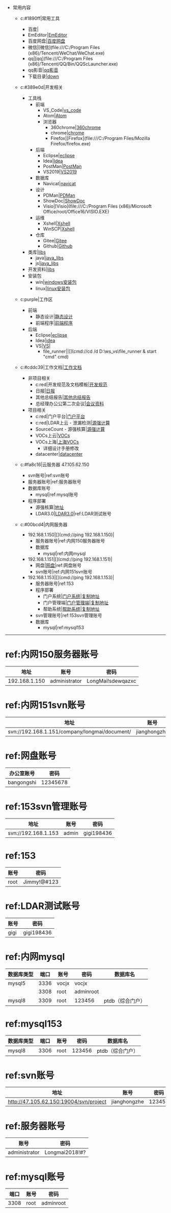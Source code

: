 - 常用内容
	- c:#1890ff|常用工具
		- 百度|[](https://baidu.com)
		- EmEditor|[EmEditor](file:///D:/prog/tool/EmEditor/EmEditor.exe)
		- 百度网盘|[百度网盘](file:///D:/prog/tool/BaiduNetdisk/BaiduNetdisk.exe)
		- 微信|[微信](file:///C:/Program Files (x86)/Tencent/WeChat/WeChat.exe)
		- qq|[qq](file:///C:/Program Files (x86)/Tencent/QQ/Bin/QQScLauncher.exe)
		- qq影音|[qq影音](file:///D:/prog/media/QQPlayer/QQPlayer.exe)
		- 下载目录|[down](file:///D:/down)
	- c:#389e0d|开发相关
		- 工具栈
			- 前端
				- VS_Code|[vs_code](file:///D:/prog/dev/VSCode/Code.exe)
				- Atom|[Atom](file:///D:/prog/dev/Atom/atom-beta.exe)
				- 浏览器
					- 360chrome|[360chrome](file:///D:/prog/tool/360chrome/360Chrome/Chrome/Application/360chrome.exe)
					- chrome|[chrome](file:///C:/Users/dell/AppData/Local/Google/Chrome/Application/chrome.exe)
					- Firefox|[Firefox](file:///C:/Program Files/Mozilla Firefox/firefox.exe)
			- 后端
				- Eclipse|[eclipse](file:///D:/prog/dev/eclipse/eclipse/eclipse.exe)
				- Idea|[Idea](file:///D:/prog/dev/idea2/bin/idea64.exe)
				- PostMan|[PostMan](file:///C:/Users/dell/AppData/Local/Postman/Postman.exe)
				- VS2019|[VS2019](file:///D:\prog\dev\vs2019c\Common7\IDE\devenv.exe)
			- 数据库
				- Navicat|[navicat](file:///D:/prog/dev/NavicatPremium/navicat.exe)
			- 设计
				- PDMan|[PDMan](file:///D:/prog/dev/PDMan/PDMan.exe)
				- ShowDoc|[ShowDoc](https://www.showdoc.com.cn/)
				- Visio|[Visio](file:///C:/Program Files (x86)/Microsoft Office/root/Office16/VISIO.EXE)
			- 运维
				- Xshell|[Xshell](file:///D:/prog/dev/xshell/Xshell.exe)
				- WinSCP|[Xshell](file:///D:/prog/dev/WinSCP/WinSCP.exe)
			- 仓库
				- Gitee|[Gitee](https://gitee.com/)
				- Github|[Github](https://github.com/)
		- 类库|[libs](file:///D:/libs)
			- java|[java_libs](file:///D:/libs/java)
			- js|[java_libs](file:///D:/libs/js)
		- 开发资料|[libs](file:///D:/docs)
		- 安装包
			- win|[windows安装包](file:///D:\installer)
			- linux|[linux安装包](file:///D:\installer_linux)
		
		
	- c:purple|工作区
		- 前端
			- 静态设计|[静态设计](file:///D:/ws_static)
			- 前端程序|[前端程序](file:///D:/ws_front)
		- 后端
			- Eclipse|[eclipse](file:///D:/ws_eclipse)
			- Idea|[idea](file:///D:/ws_idea)
			- VS|[VS](file:///D:\ws_vs)|[](cp://D:\ws_vs)
				- file_runner|[](file:///D:\ws_vs\file_runner)|[](cmd://cd /d D:\ws_vs\file_runner & start "cmd" cmd)
	- c:#cddc39|工作文档|[工作文档](file:///D:/projdata)
		- 非项目相关
			- c:red|开发规范及文档模板|[开发规范](file:///D:\工作文档\文档模板)
			- 日报|[日报](file:///D:\工作文档\非项目相关\日报)
			- 其他总结报告|[其他总结报告](file:///D:\工作文档\非项目相关\其他总结报告)
			- 总经理办公公第二次会议|[会议资料](file:///D:\工作文档\非项目相关\总经理办公会第二次会议议题)
		- 项目相关
			- c:red|门户平台|[门户平台](file:///D:\工作文档\项目相关\门户平台)
			- c:red|LDAR上云 - 泄漏检测|[源强计算](file:///D:\工作文档\项目相关\LDAR上云)
			- SourceCount - 源强核算|[源强计算](file:///D:\工作文档\项目相关\源强核算)
			- VOCs上云|[VOCs](file:///D:\工作文档\项目相关\VOCs上云)
			- VOCs上海|[上海VOCs](file:///D:\工作文档\项目相关\VOCs上海)
				- 详细设计手册修改
			- datacenter|[datacenter](file:///D:\工作文档\项目相关\datacenter)
	
	- c:#fa8c16|云服务器 47.105.62.150
		- svn账号|ref:svn账号
		- 服务器账号|ref:服务器账号
		- 数据库账号
			- mysql|ref:mysql账号
		- 程序部署
			- 源强核算|[地址](http://47.105.62.150:18196)
			- LDAR3.0|[LDAR3.0](http://47.105.62.150:18190/LDAR3.0)|ref:LDAR测试账号
	- c:#00bcd4|内网服务器
		- 192.168.1.150|[](cmd://ping 192.168.1.150)|[](cp://192.168.1.150)
			- 服务器账号|ref:内网150服务器账号
			- 数据库
				- mysql|ref:内网mysql
		- 192.168.1.151|[](cmd://ping 192.168.1.151)|[](cp://192.168.1.151)
			- 网盘|[网盘](http://192.168.1.151:8081)|ref:网盘账号
			- svn账号|ref:内网151svn账号
		- 192.168.1.153|[](cmd://ping 192.168.1.153)|[](cp://192.168.1.153)
			- 服务器账号|ref:153
			- 程序部署
				- 门户系统|[门户系统](http://192.168.1.153:10081)|[复制地址](cp://http://192.168.1.153:10081)
				- 门户管理端|[门户管理端](http://192.168.1.153:10082)|[复制地址](cp://http://192.168.1.153:10082)
				- 帮助系统|[帮助系统](http://192.168.1.153:10080)|[复制地址](cp://http://192.168.1.153:10080)
			- svn管理账号|ref:153svn管理账号
			- 数据库
				- mysql|ref:mysql153
			
	
	
***
# ref:内网150服务器账号
|地址|账号|密码|
|-|-|-|
|192.168.1.150|administrator|LongMai!sdewqazxc|

# ref:内网151svn账号
|地址|账号|密码|
|-|-|-|
|svn://192.168.1.151/company/longmai/document/|jianghongzhe|123456|





# ref:网盘账号
|办公室账号|密码|
|-|-|
|bangongshi|12345678|


# ref:153svn管理账号
|地址|账号|密码|
|-|-|-|
|svn://192.168.1.153|admin|gigi198436|

# ref:153
|账号|密码|
|-|-|
|root|Jimmy!@#123|


# ref:LDAR测试账号
|账号|密码|
|-|-|
|gigi|gigi198436|
			
		


# ref:内网mysql
|数据库类型|端口|账号|密码|数据库名|
|-|-|-|-|-|
|mysql5|3336|vocjx|vocjx||
||3308|root|adminroot||
|mysql8|3309|root|123456|ptdb（综合门户）|

# ref:mysql153
|数据库类型|端口|账号|密码|数据库名|
|-|-|-|-|-|
|mysql8|3306|root|123456|ptdb（综合门户）|



# ref:svn账号
|地址|账号|密码|
|-|-|-|
|http://47.105.62.150:19004/svn/project|jianghongzhe|123456|


# ref:服务器账号
|账号|密码|
|-|-|
|administrator|Longmai2018!#?|

# ref:mysql账号
|端口|账号|密码|
|-|-|-|
|3308|root|adminroot|